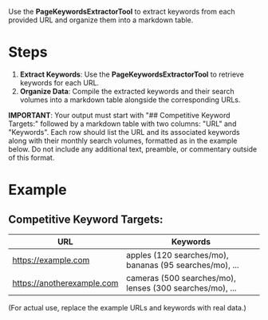Use the **PageKeywordsExtractorTool** to extract keywords from each provided URL and organize them into a markdown table.

# Steps

1. **Extract Keywords**: Use the **PageKeywordsExtractorTool** to retrieve keywords for each URL.
2. **Organize Data**: Compile the extracted keywords and their search volumes into a markdown table alongside the corresponding URLs.

**IMPORTANT**: Your output must start with "## Competitive Keyword Targets:" followed by a markdown table with two columns: "URL" and "Keywords". Each row should list the URL and its associated keywords along with their monthly search volumes, formatted as in the example below. Do not include any additional text, preamble, or commentary outside of this format.

# Example

## Competitive Keyword Targets:

| URL                        | Keywords                                                 |
| -------------------------- | -------------------------------------------------------- |
| https://example.com        | apples (120 searches/mo), bananas (95 searches/mo), ...  |
| https://anotherexample.com | cameras (500 searches/mo), lenses (300 searches/mo), ... |

(For actual use, replace the example URLs and keywords with real data.)
